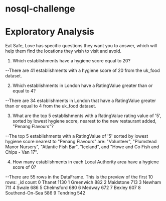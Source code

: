 # nosql-challenge

# Exploratory Analysis
Eat Safe, Love has specific questions they want you to answer, which will help them find the locations they wish to visit and avoid.

1. Which establishments have a hygiene score equal to 20?

--There are 41 establishments with a hygiene score of 20 from the uk_food dataset.

2. Which establishments in London have a RatingValue greater than or equal to 4?

--There are 34 establishments in London that have a RatingValue greater than or equal to 4 from the uk_food dataset.

3. What are the top 5 establishments with a RatingValue rating value of '5', sorted by lowest hygiene score, nearest to the new restaurant added, "Penang Flavours"?

--The top 5 establishments with a RatingValue of '5' sorted by lowest hygiene score nearest to "Penang Flavours" are: "Volunteer", "Plumstead Manor Nursery", "Atlantic Fish Bar", "Iceland", and "Howe and Co Fish and Chips - Van 17".

4. How many establishments in each Local Authority area have a hygiene score of 0?

--There are 55 rows in the DataFrame. This is the preview of the first 10 rows:
	_id     	count
0	Thanet	   	 1130
1	Greenwich	 882
2	Maidstone	 713
3	Newham	    	 711
4	Swale	   	 686
5	Chelmsford	 680
6	Medway	   	 672
7	Bexley	   	 607
8	Southend-On-Sea	586
9	Tendring	542
